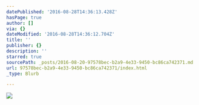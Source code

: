 ```yaml
---
datePublished: '2016-08-28T14:36:13.428Z'
hasPage: true
author: []
via: {}
dateModified: '2016-08-28T14:36:12.704Z'
title: ''
publisher: {}
description: ''
starred: true
sourcePath: _posts/2016-08-20-97578bec-b2a9-4e33-9450-bc86ca742371.md
url: 97578bec-b2a9-4e33-9450-bc86ca742371/index.html
_type: Blurb

---
```

![](https://the-grid-user-content.s3-us-west-2.amazonaws.com/b7a7a42b-a01b-42f4-8c3f-8642a0618b86.jpg)